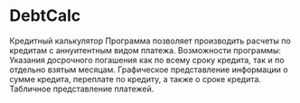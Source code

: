 DebtCalc
========
Кредитный калькулятор
Программа позволяет производить расчеты по кредитам с аннуитентным видом платежа.
Возможности программы:
Указания досрочного погашения как по всему сроку кредита, так и по отдельно взятым месяцам.
Графическое представление информации о сумме кредита, переплате по кредиту, а также о сроке кредита.
Табличное представление платежей.
